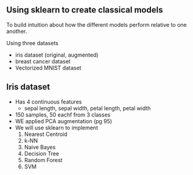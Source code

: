 ## Using sklearn to create classical models

To build intuition about how the different models perform relative to one another.

Using three datasets
- iris dataset (original, augmented)
- breast cancer dataset
- Vectorized MNIST dataset

## Iris dataset
- Has 4 continuous features
  - sepal length, sepal width, petal length, petal width
- 150 samples, 50 eachf from 3 classes
- WE applied PCA augmentation (pg 95)
- We will use sklearn to implement 
  1. Nearest Centroid
  2. k-NN
  3. Naive Bayes
  4. Decision Tree
  5. Random Forest
  6. SVM